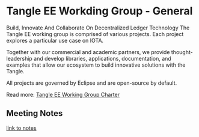 # Tangle EE Workding Group - General

Build, Innovate And Collaborate On Decentralized Ledger Technology
The Tangle EE working group is comprised of various projects. Each project explores a particular use case on IOTA.

Together with our commercial and academic partners, we provide thought-leadership and develop libraries, applications, documentation, and examples that allow our ecosystem to build innovative solutions with the Tangle.

All projects are governed by Eclipse and are open-source by default.


Read more: [Tangle EE Working Group Charter](https://www.eclipse.org/org/workinggroups/tangle_ee_charter.php)

## Meeting Notes
[link to notes](./meeting-notes/README.md)